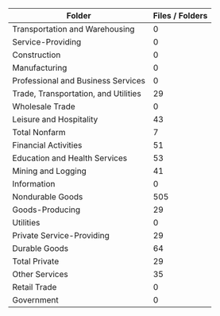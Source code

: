 | Folder                               |   Files / Folders |
|--------------------------------------|-------------------|
| Transportation and Warehousing       |                 0 |
| Service-Providing                    |                 0 |
| Construction                         |                 0 |
| Manufacturing                        |                 0 |
| Professional and Business Services   |                 0 |
| Trade, Transportation, and Utilities |                29 |
| Wholesale Trade                      |                 0 |
| Leisure and Hospitality              |                43 |
| Total Nonfarm                        |                 7 |
| Financial Activities                 |                51 |
| Education and Health Services        |                53 |
| Mining and Logging                   |                41 |
| Information                          |                 0 |
| Nondurable Goods                     |               505 |
| Goods-Producing                      |                29 |
| Utilities                            |                 0 |
| Private Service-Providing            |                29 |
| Durable Goods                        |                64 |
| Total Private                        |                29 |
| Other Services                       |                35 |
| Retail Trade                         |                 0 |
| Government                           |                 0 |